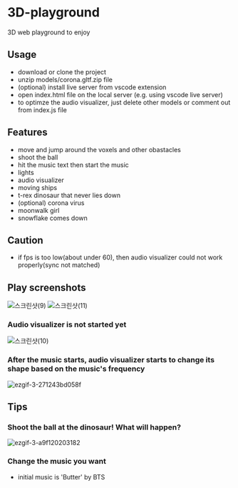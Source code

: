# 3D-playground
3D web playground to enjoy
## Usage
* download or clone the project
* unzip models/corona.gltf.zip file
* (optional) install live server from vscode extension
* open index.html file on the local server (e.g. using vscode live server)
* to optimze the audio visualizer, just delete other models or comment out from index.js file

## Features
* move and jump around the voxels and other obastacles
* shoot the ball
* hit the music text then start the music
* lights
* audio visualizer
* moving ships
* t-rex dinosaur that never lies down
* (optional) corona virus
* moonwalk girl
* snowflake comes down

## Caution
* if fps is too low(about under 60), then audio visualizer could not work properly(sync not matched)

## Play screenshots
![스크린샷(9)](https://user-images.githubusercontent.com/65812107/135186928-a9f64d90-82ad-4fcc-a4a3-fdb2c0f4fcb2.png)
![스크린샷(11)](https://user-images.githubusercontent.com/65812107/135186937-9592b4e9-7495-4c16-a460-05b1a581c04b.png)
### Audio visualizer is not started yet
![스크린샷(10)](https://user-images.githubusercontent.com/65812107/135186934-2ebfcc4c-f629-4866-b95b-4e3506a406d3.png)
### After the music starts, audio visualizer starts to change its shape based on the music's frequency
![ezgif-3-271243bd058f](https://user-images.githubusercontent.com/65812107/135188605-b59e5cc3-84e4-4bb9-83cd-8d71a7b0855c.gif)


## Tips
### Shoot the ball at the dinosaur! What will happen?
![ezgif-3-a9f120203182](https://user-images.githubusercontent.com/65812107/135188726-3f426658-9bd4-4a89-a6af-9b9a5df30332.gif)
### Change the music you want
* initial music is 'Butter' by BTS
